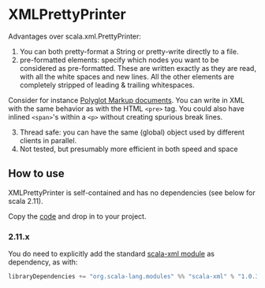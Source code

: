# XMLPrettyPrinter

Advantages over scala.xml.PrettyPrinter:

1. You can both pretty-format a String or pretty-write directly to a file.
2. pre-formatted elements: specify which nodes you want to be considered as pre-formatted.
   These are written exactly as they are read, with all the white spaces and new lines.
   All the other elements are completely stripped of leading & trailing whitespaces.

Consider for instance [Polyglot Markup documents](http://dev.w3.org/html5/html-polyglot/html-polyglot.html).
You can write in XML with the same behavior as with the HTML `<pre>` tag.
You could also have inlined `<span>`'s within a `<p>` without creating spurious break lines.

3. Thread safe: you can have the same (global) object used by different clients in parallel.
4. Not tested, but presumably more efficient in both speed and space


## How to use

XMLPrettyPrinter is self-contained and has no dependencies (see below for scala 2.11).

Copy the [code](https://github.com/jmcejuela/Scala-XML-Pretty-Printer/blob/master/src/main/scala/com/jmcejuela/scala/xml/XMLPrettyPrinter.scala) and drop in to your project.

### 2.11.x

You do need to explicitly add the standard [scala-xml module](https://github.com/scala/scala-xml) as dependency, as with:

```scala
libraryDependencies += "org.scala-lang.modules" %% "scala-xml" % "1.0.3"
```
